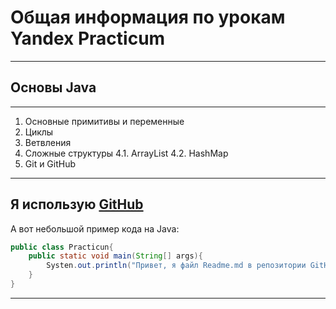 # Общая информация по урокам Yandex Practicum
------
## Основы **Java**
------
1. Основные примитивы и переменные
2. Циклы
3. Ветвления
4. Сложные структуры
  4.1. ArrayList
  4.2. HashMap
5. Git и GitHub
----
Я использую [GitHub](https://github.com)
----
А вот небольшой пример кода на Java:
```Java
public class Practicun{
	public static void main(String[] args){
		Systen.out.println("Привет, я файл Readme.md в репозитории GitHub");
	}
}
```
----
